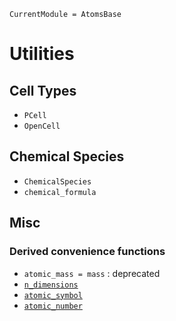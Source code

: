 
```@meta
CurrentModule = AtomsBase
```

# Utilities


## Cell Types 

- `PCell` 
- `OpenCell`


## Chemical Species 

- `ChemicalSpecies` 
- `chemical_formula` 

## Misc 

### Derived convenience functions 

- `atomic_mass = mass` : deprecated 
- [`n_dimensions`](@ref) 
- [`atomic_symbol`](@ref)
- [`atomic_number`](@ref)
